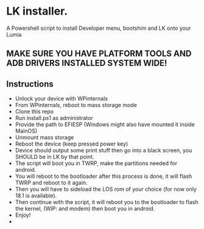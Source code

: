 # LK installer.

A Powershell script to install Developer menu, bootshim and LK onto your Lumia
## MAKE SURE YOU HAVE PLATFORM TOOLS AND ADB DRIVERS INSTALLED SYSTEM WIDE!

## Instructions
-   Unlock your device with WPinternals
-   From WPinternals, reboot to mass storage mode
-   Clone this repo
-   Run install.ps1 as administrator
-   Provide the path to EFIESP (Windows might also have mounted it inside MainOS)
-   Unmount mass storage
-   Reboot the device (keep pressed power key)
-   Device should output some print stuff then go into a black screen, you SHOULD be in LK by that point.
-   The script will boot you in TWRP, make the partitions needed for android.
-   You will reboot to the bootloader after this process is done, it will flash TWRP and reboot to it again.
-   Then you will have to sideload the LOS rom of your choice (for now only 18.1 is available).
-   Then continue with the script, it will reboot you to the bootloader to flash the kernel, (WIP: and modem) then boot you in android.
-   Enjoy!
-   
